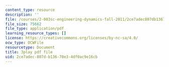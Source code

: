 ```yaml
---
content_type: resource
description: ''
file: /courses/2-003sc-engineering-dynamics-fall-2011/2ce7adec807db13670e34df0ac9e16cb_QHTJK0v404U.pdf
file_size: 75662
file_type: application/pdf
learning_resource_types: []
license: https://creativecommons.org/licenses/by-nc-sa/4.0/
ocw_type: OCWFile
resourcetype: Document
title: 3play pdf file
uid: 2ce7adec-807d-b136-70e3-4df0ac9e16cb
---
```

